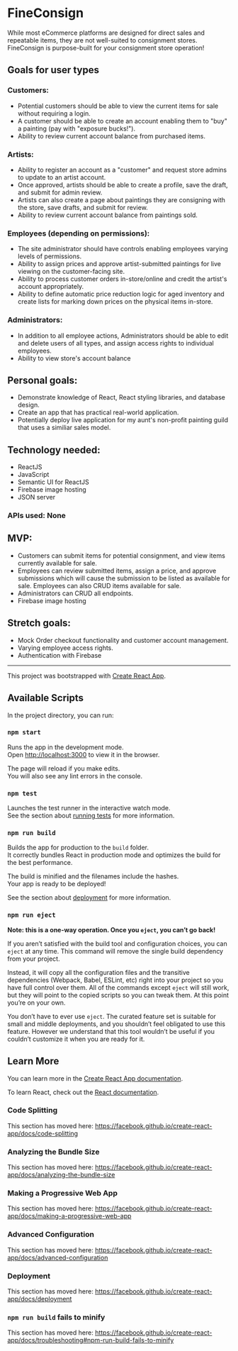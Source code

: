 
# FineConsign


While most eCommerce platforms are designed for direct sales and repeatable items, they are not well-suited to consignment stores.  FineConsign is purpose-built for your consignment store operation!

## Goals for user types

### Customers:
* Potential customers should be able to view the current items for sale without requiring a login.
* A customer should be able to create an account enabling them to "buy" a painting (pay with "exposure bucks!").
*	Ability to review current account balance from purchased items.

### Artists:
*	Ability to register an account as a "customer" and request store admins to update to an artist account.
* Once approved, artists should be able to create a profile, save the draft, and submit for admin review.
* Artists can also create a page about paintings they are consigning with the store, save drafts, and submit for review.
* Ability to review current account balance from paintings sold.

### Employees (depending on permissions):
* The site administrator should have controls enabling employees varying levels of permissions.
*	Ability to assign prices and approve artist-submitted paintings for live viewing on the customer-facing site.
*	Ability to process customer orders in-store/online and credit the artist's account appropriately.
*	Ability to define automatic price reduction logic for aged inventory and create lists for marking down prices on the physical items in-store.

### Administrators:

*	In addition to all employee actions, Administrators should be able to edit and delete users of all types, and assign access rights to individual employees.
*	Ability to view store's account balance



## Personal goals:
*	Demonstrate knowledge of React, React styling libraries, and database design.
*	Create an app that has practical real-world application.
*	Potentially deploy live application for my aunt's non-profit painting guild that uses a similiar sales model.

## Technology needed:
*	ReactJS
*	JavaScript
*	Semantic UI for ReactJS
*	Firebase image hosting
*	JSON server

### APIs used: None

## MVP:
*	Customers can submit items for potential consignment, and view items currently available for sale.
*	Employees can review submitted items, assign a price, and approve submissions which will cause the submission to be listed as available for sale.  Employees can also CRUD items available for sale.
*	Administrators can CRUD all endpoints.
*	Firebase image hosting

## Stretch goals:
*	Mock Order checkout functionality and customer account management.
*	Varying employee access rights.
*	Authentication with Firebase



***

This project was bootstrapped with [Create React App](https://github.com/facebook/create-react-app).



## Available Scripts

In the project directory, you can run:

### `npm start`

Runs the app in the development mode.<br>
Open [http://localhost:3000](http://localhost:3000) to view it in the browser.

The page will reload if you make edits.<br>
You will also see any lint errors in the console.

### `npm test`

Launches the test runner in the interactive watch mode.<br>
See the section about [running tests](https://facebook.github.io/create-react-app/docs/running-tests) for more information.

### `npm run build`

Builds the app for production to the `build` folder.<br>
It correctly bundles React in production mode and optimizes the build for the best performance.

The build is minified and the filenames include the hashes.<br>
Your app is ready to be deployed!

See the section about [deployment](https://facebook.github.io/create-react-app/docs/deployment) for more information.

### `npm run eject`

**Note: this is a one-way operation. Once you `eject`, you can’t go back!**

If you aren’t satisfied with the build tool and configuration choices, you can `eject` at any time. This command will remove the single build dependency from your project.

Instead, it will copy all the configuration files and the transitive dependencies (Webpack, Babel, ESLint, etc) right into your project so you have full control over them. All of the commands except `eject` will still work, but they will point to the copied scripts so you can tweak them. At this point you’re on your own.

You don’t have to ever use `eject`. The curated feature set is suitable for small and middle deployments, and you shouldn’t feel obligated to use this feature. However we understand that this tool wouldn’t be useful if you couldn’t customize it when you are ready for it.

## Learn More

You can learn more in the [Create React App documentation](https://facebook.github.io/create-react-app/docs/getting-started).

To learn React, check out the [React documentation](https://reactjs.org/).

### Code Splitting

This section has moved here: https://facebook.github.io/create-react-app/docs/code-splitting

### Analyzing the Bundle Size

This section has moved here: https://facebook.github.io/create-react-app/docs/analyzing-the-bundle-size

### Making a Progressive Web App

This section has moved here: https://facebook.github.io/create-react-app/docs/making-a-progressive-web-app

### Advanced Configuration

This section has moved here: https://facebook.github.io/create-react-app/docs/advanced-configuration

### Deployment

This section has moved here: https://facebook.github.io/create-react-app/docs/deployment

### `npm run build` fails to minify

This section has moved here: https://facebook.github.io/create-react-app/docs/troubleshooting#npm-run-build-fails-to-minify
